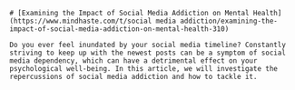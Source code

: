 
    # [Examining the Impact of Social Media Addiction on Mental Health](https://www.mindhaste.com/t/social media addiction/examining-the-impact-of-social-media-addiction-on-mental-health-310)

    Do you ever feel inundated by your social media timeline? Constantly striving to keep up with the newest posts can be a symptom of social media dependency, which can have a detrimental effect on your psychological well-being. In this article, we will investigate the repercussions of social media addiction and how to tackle it.
    